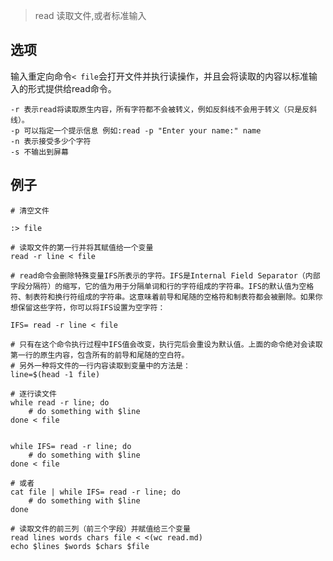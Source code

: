 > read 读取文件,或者标准输入

选项
---

输入重定向命令`< file`会打开文件并执行读操作，并且会将读取的内容以标准输入的形式提供给read命令。


    -r 表示read将读取原生内容，所有字符都不会被转义，例如反斜线不会用于转义（只是反斜线）。
    -p 可以指定一个提示信息 例如:read -p "Enter your name:" name 
    -n 表示接受多少个字符
    -s 不输出到屏幕

例子
---

```
# 清空文件

:> file

# 读取文件的第一行并将其赋值给一个变量 
read -r line < file

# read命令会删除特殊变量IFS所表示的字符。IFS是Internal Field Separator（内部字段分隔符）的缩写，它的值为用于分隔单词和行的字符组成的字符串。IFS的默认值为空格符、制表符和换行符组成的字符串。这意味着前导和尾随的空格符和制表符都会被删除。如果你想保留这些字符，你可以将IFS设置为空字符：

IFS= read -r line < file

# 只有在这个命令执行过程中IFS值会改变，执行完后会重设为默认值。上面的命令绝对会读取第一行的原生内容，包含所有的前导和尾随的空白符。
# 另外一种将文件的一行内容读取到变量中的方法是：
line=$(head -1 file)

# 逐行读文件
while read -r line; do
    # do something with $line
done < file


while IFS= read -r line; do
    # do something with $line
done < file

# 或者
cat file | while IFS= read -r line; do
    # do something with $line
done

# 读取文件的前三列（前三个字段）并赋值给三个变量
read lines words chars file < <(wc read.md)
echo $lines $words $chars $file

```


